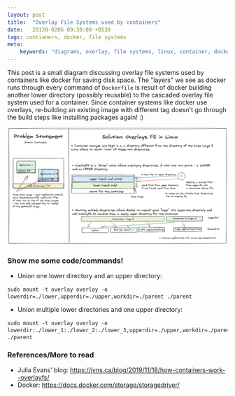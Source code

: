 ```yaml
---
layout: post
title:  "Overlay File Systems used by containers"
date:   20120-0206 09:30:00 +0530
tags: contianers, docker, file systems
meta:
    keywords: "diagrams, overlay, file systems, linux, container, docker"
---
```

This post is a small diagram discussing overlay file systems used by containers like docker for saving disk space. The "layers" we see as docker runs through every command of `Dockerfile` is result of docker building another lower directory (possibly reusable) to the cascaded overlay file system used for a container. Since container systems like docker use overlays, re-building an existing image with different tag doesn't go through the build steps like installing packages again! :)
<div class="img_container">
    <p align="center">
        <img src="../assets/images/overlay-fs.png" />
    </p>
</div>

### Show me some code/commands!
* Union one lower directory and an upper directory:
```
sudo mount -t overlay overlay -o lowerdir=./lower,upperdir=./upper,workdir=./parent ./parent
```

* Union multiple lower directories and one upper directory:
```
sudo mount -t overlay overlay -o lowerdir:./lower_1:./lower_2:./lower_3,upperdir=./upper,workdir=./parent ./parent
```

### References/More to read

* Julia Evans' blog: <https://jvns.ca/blog/2019/11/18/how-containers-work--overlayfs/>
* Docker: <https://docs.docker.com/storage/storagedriver/>